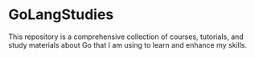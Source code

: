 # GoLangStudies
This repository is a comprehensive collection of courses, tutorials, and study materials about Go that I am using to learn and enhance my skills.
